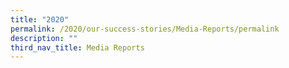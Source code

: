 ```yaml
---
title: "2020"
permalink: /2020/our-success-stories/Media-Reports/permalink
description: ""
third_nav_title: Media Reports
---
```

